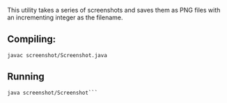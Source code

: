 This utility takes a series of screenshots and saves them as PNG files with an incrementing integer as the filename.

## Compiling:
    javac screenshot/Screenshot.java

## Running
    java screenshot/Screenshot```


